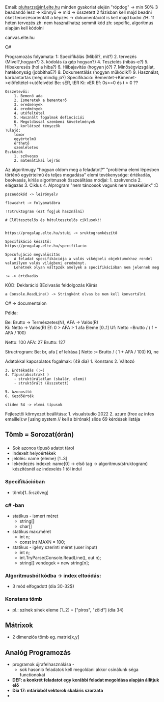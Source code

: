 Email: pluharzs@inf.elte.hu
minden gyakorlat elején "röpdog" -> min 50%
3 beadandó lesz -> könnyű -> mid -> összetett
    2 fázisban kell majd beadni őket
    tercezésorientált a képzés -> dokumentációt is kell majd badni
ZH:
    11 héten
    tervezés zh:
        nem használhatsz semmit
    kód zh:
        sepcific, algoritmus alapján kell kódolni 

canvas.elte.hu

C#



Programozás folyamata:
    1: Specifikálás (Miből?, mit?)
    2. tervezés (Mivel?,hogyan?)
    3. kódolás (a gép hogyan?)
    4. Tesztelés (hibás-e?)
    5. Hibakeresés (hol a hiba?)
    6. Hiibajavítás (hogyan jó?)
    7. Minőségvizsgálat, hatékonyság (jobbíthaE?)
    8. Dokumentálás (hogyan működik?)
    9. Használat, karbantartás (még mindíg jó?)
Specifikáció:
    Bementet->Kimenet->előfeltétel->utófelvétel
    Be: sER, tER
    Ki: vER
    Ef: 0s>=0 és t > 0
    ??

    Összetevői:
        1. Bemenő ada
        2. Ismeretek a bementerő
        3. eredmények
        4. eredmények
        4. utófeltétel
        5. Használt fogalmak defincíciói
        6. Megoldással szembeni követelmények
        7. korlátozó tényezők
    Tulajd:
        tömör
        egyértelmű
        érthető
        szemléletes
    Eszközök
        1. szöveges
        2. matematikai lejrás
Az algoritmugy
"hogyan oldom meg a feladatot?"
    "probléma elemi lépésben történő egyértelmű és teljes megadása"
    elemi tevékenysége:
        értékadás, beolvasás, kíríás
    algoritmusok összeálítása módjai:
        1. szekvencia
        2. elágazás
        3. Ciklus
        4. Alprogram
    "nem táncosok vagunk nem breakelünk" :D
    
    pszeudokód -> leírónyelv

    flowcahrt -> folyamatábra

    !!Struktogram (ezt fogjuk használni)

    # Elöltesztelős és hátultesztelős ciklusok!!

    
    https://progalap.elte.hu/stuki -> sruktogramkészítő

    Specifikáció készítő:
    https://progalap.elte.hu/specifilacio

    Specufujáció megvalüsítás
        A feladat specifikációja a valós vikégbeli objektumokhoz rendel valamilyen valós világbeni eredményt.
        Lehetnek olyan váltpzók amelyek a specifikációban nem jelennek meg
    
    := -> értékadás
KÓD:
    Deklaráció
    BEolvasás
    feldolgozás
    Kiírás
    
    a Console.ReadLine() -> Stringként olvas be nem kell konvertálni
    
C# -> documentaion


Példa:

Be: Brutto -> Természetes(N), AFA -> Valós(R)  
Ki: Netto -> Valós(R)
Ef: 0 > AFA > 1  afa Eleme [0..1]
Uf: Netto =Brutto / ( 1 + AFA / 100)


Netto: 100
AFA: 27
Brutto: 127

Structrogram:
Be: br, afa [ ef leírása ]
Netto := Brutto / ( 1 + AFA / 100)
Ki, ne


Adatokkal kapcsolatos fogalmak: (49 dia)
    1. Konstans
    2. Változó
    
    3. Érdtékadás (:=)
    4. Típus(absztrakt )
        - struktúrálatlan (skalár, elemi)
        - struktőrált (összetett)

    5. Azonosító
    6. Kezdőérték

    slidee 54 -> elemi típusok
Fejlesztői környezet beállítása:
    1. visualstudio 2022
    2. azure (free az infes emaillel):w
    [using system // kell a bírónak]
    slide 69 kérdések listája


## Tömb = Sorozat(órán)
### 
- Sok azonos típuső adatot tárol
- Indexelt helyoértékek
- jelölés: name {eleme} [1..3] 
- lekérdezés indexel: name[0] -> első tag -> algoritmus(struktogram) készítésnél az indexelés 1 től indul
### Specifikációban
- tömb[1..5:szöveg]
### c\# -ban
- statikus - ismert méret
    - string[]
    - char[]
- statikus max.méret
    - int n;
    - const int MAXN = 100;
- statikus - igény szerinti méret (user input)
    - int n;
    - int.TryParse(Console.ReadLine(), out n);
    - string[] vendegek = new string[n];
### Algoritmusból kódba -> index eltoódás:
- 3 mód elfogadott (dia 30-32$)
### Konstans tömb
- pl.: színek sínek eleme [1..2] = ["piros", "zöld"] (dia 34)
## Mátrixok
- 2 dimenziós tömb eg. matrix[x,y]


## Analóg Programozás
- programok újrafelhasználása -
    - sok hasonló feladatok kell megoldani akkor csinálunk séga functionokat
- **DEF: a konkrét feladatot egy korábbi feladat megoldása alapján állítjuk elő**
- **Dia 17: mtárixból vektorok skaláris szorzata**
-
